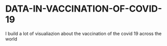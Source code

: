 # DATA-IN-VACCINATION-OF-COVID-19
I build a lot of visualiazion about the vaccination of the covid 19 across the world
